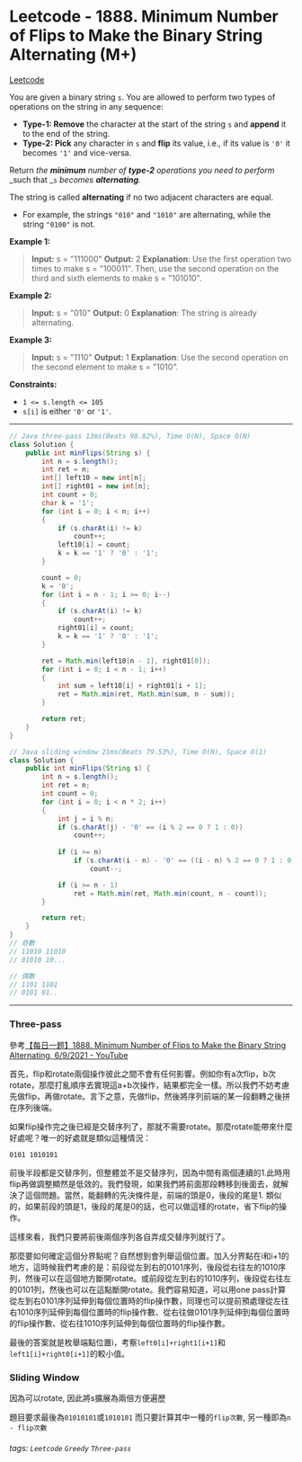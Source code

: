 # Leetcode - 1888. Minimum Number of Flips to Make the Binary String Alternating (M+)

[Leetcode](https://leetcode.com/problems/minimum-number-of-flips-to-make-the-binary-string-alternating/)

You are given a binary string `s`. You are allowed to perform two types of operations on the string in any sequence:

-   **Type-1: Remove** the character at the start of the string `s` and **append** it to the end of the string.
-   **Type-2: Pick** any character in `s` and **flip** its value, i.e., if its value is `'0'` it becomes `'1'` and vice-versa.

Return _the **minimum** number of **type-2** operations you need to perform_ _such that _`s` _becomes **alternating**._

The string is called **alternating** if no two adjacent characters are equal.

-   For example, the strings `"010"` and `"1010"` are alternating, while the string `"0100"` is not.

**Example 1:**

> **Input:** s = "111000"
> **Output:** 2
> **Explanation**: Use the first operation two times to make s = "100011".
> Then, use the second operation on the third and sixth elements to make s = "101010".

**Example 2:**

> **Input:** s = "010"
> **Output:** 0
> **Explanation**: The string is already alternating.

**Example 3:**

> **Input:** s = "1110"
> **Output:** 1
> **Explanation**: Use the second operation on the second element to make s = "1010".

**Constraints:**

-   `1 <= s.length <= 105`
-   `s[i]` is either `'0'` or `'1'`.

---
```java
// Java three-pass 13ms(Beats 98.82%), Time O(N), Space O(N)
class Solution {
    public int minFlips(String s) {
        int n = s.length();
        int ret = n;
        int[] left10 = new int[n];
        int[] right01 = new int[n];
        int count = 0;
        char k = '1';
        for (int i = 0; i < n; i++)
        {
            if (s.charAt(i) != k)
                count++;
            left10[i] = count;
            k = k == '1' ? '0' : '1';
        }

        count = 0;
        k = '0';
        for (int i = n - 1; i >= 0; i--)
        {
            if (s.charAt(i) != k)
                count++;
            right01[i] = count;
            k = k == '1' ? '0' : '1';
        }

        ret = Math.min(left10[n - 1], right01[0]);
        for (int i = 0; i < n - 1; i++)
        {
            int sum = left10[i] + right01[i + 1];
            ret = Math.min(ret, Math.min(sum, n - sum));
        }

        return ret;        
    }
}
```
```java
// Java sliding window 21ms(Beats 79.53%), Time O(N), Space O(1)
class Solution {
    public int minFlips(String s) {
        int n = s.length();
        int ret = n;
        int count = 0;
        for (int i = 0; i < n * 2; i++)
        {
            int j = i % n;
            if (s.charAt(j) - '0' == (i % 2 == 0 ? 1 : 0))
                count++;
            
            if (i >= n)
                if (s.charAt(i - n) - '0' == ((i - n) % 2 == 0 ? 1 : 0))
                    count--;

            if (i >= n - 1)
                ret = Math.min(ret, Math.min(count, n - count));
        }

        return ret;        
    }
}
// 奇數
// 11010 11010
// 01010 10...

// 偶數
// 1101 1101
// 0101 01..
```
---

### Three-pass

參考[【每日一题】1888. Minimum Number of Flips to Make the Binary String Alternating, 6/9/2021 - YouTube](https://youtu.be/shqRII8gvCo)

首先，flip和rotate兩個操作彼此之間不會有任何影響。例如你有a次flip，b次rotate，那麼打亂順序去實現這a+b次操作，結果都完全一樣。所以我們不妨考慮先做flip，再做rotate。言下之意，先做flip，然後將序列前端的某一段翻轉之後拼在序列後端。

如果flip操作完之後已經是交替序列了，那就不需要rotate。那麼rotate能帶來什麼好處呢？唯一的好處就是類似這種情況：
```
0101 1010101
```
前後半段都是交替序列，但整體並不是交替序列，因為中間有兩個連續的1.此時用flip再做調整顯然是低效的。我們發現，如果我們將前面那段轉移到後面去，就解決了這個問題。當然，能翻轉的先決條件是，前端的頭是0，後段的尾是1. 類似的，如果前段的頭是1，後段的尾是0的話，也可以做這樣的rotate，省下flip的操作。

這樣來看，我們只要將前後兩個序列各自弄成交替序列就行了。

那麼要如何確定這個分界點呢？自然想到會列舉這個位置。加入分界點在i和i+1的地方，這時候我們考慮的是：前段從左到右的0101序列，後段從右往左的1010序列，然後可以在這個地方斷開rotate。或前段從左到右的1010序列，後段從右往左的0101列，然後也可以在這點斷開rotate。我們容易知道，可以用one pass計算從左到右0101序列延伸到每個位置時的flip操作數，同理也可以提前預處理從左往右1010序列延伸到每個位置時的flip操作數、從右往做0101序列延伸到每個位置時的flip操作數、從右往1010序列延伸到每個位置時的flip操作數。

最後的答案就是枚舉端點位置i，考察`left0[i]+right1[i+1]`和`left1[i]+right0[i+1]`的較小值。

### Sliding Window

因為可以rotate, 因此將s擴展為兩倍方便遍歷

題目要求最後為`01010101`或`1010101`
而只要計算其中一種的`flip次數`, 另一種即為`n - flip次數`


###### tags: `Leetcode` `Greedy` `Three-pass`